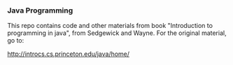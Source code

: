 ### Java Programming

This repo contains code and other materials from book "Introduction to programming in java", from Sedgewick and Wayne. For the original material, go to:

http://introcs.cs.princeton.edu/java/home/

